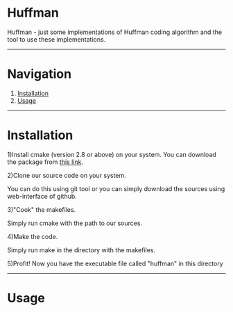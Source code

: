 # Huffman
Huffman - just some implementations of Huffman coding algorithm and the tool to use these implementations.

---
# Navigation
1. [Installation](#installation)
2. [Usage](#usage)

---
# Installation <div name="installation"></div>
1)Install cmake (version 2.8 or above) on your system.
You can download the package from [this link](https://cmake.org/download/).

2)Clone our source code on your system.

You can do this using git tool or you can simply download the sources using web-interface of github.

3)"Cook" the makefiles.

Simply run cmake with the path to our sources.

4)Make the code.

Simply run make in the directory with the makefiles.

5)Profit! Now you have the executable file called "huffman" in this directory

---
# Usage <div name="usage"></div>
